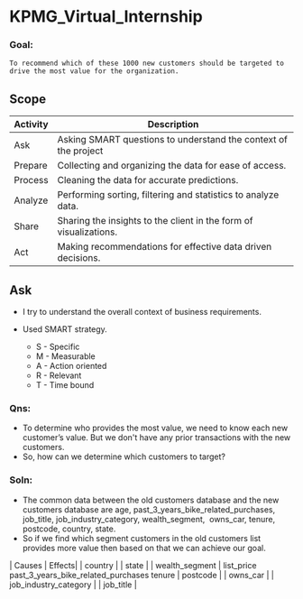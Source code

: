 # KPMG_Virtual_Internship
### Goal:
	To recommend which of these 1000 new customers should be targeted to drive the most value for the organization.
## Scope
| **Activity** | **Description** |
| -------- | ----------- |
| Ask	   | Asking SMART questions to understand the context of the project |
| Prepare  | Collecting and organizing the data for ease of access. |
| Process  | Cleaning the data for accurate predictions. |
| Analyze  | Performing sorting, filtering and statistics to analyze data. |
| Share    | Sharing the insights to the client in the form of visualizations. |
| Act      | Making recommendations for effective data driven decisions. |

## Ask

- I try to understand the overall context of business requirements.
- Used SMART strategy.

	- S - Specific
	- M - Measurable
	- A - Action oriented
	- R - Relevant
	- T - Time bound

### Qns:

- To determine who provides the most value, we need to know each new customer’s value.
 But we don't have any prior transactions with the new customers.
- So, how can we determine which customers to target?
### Soln:
- The common data between the old customers database and the new customers database are age, past_3_years_bike_related_purchases, job_title, job_industry_category, wealth_segment,  owns_car, tenure, postcode, country, state.
- So if we find which segment customers in the old customers list provides more value then based on that we can achieve our goal.

| Causes | Effects|
| country |
| state |
| wealth_segment | list_price
past_3_years_bike_related_purchases
tenure 
| postcode |
| owns_car |
| job_industry_category |
| job_title | 














